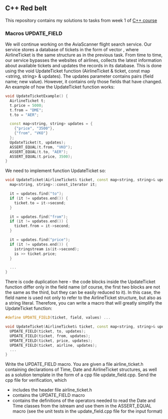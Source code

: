 ## C++ Red belt
This repository contains my solutions to tasks from week 1 of [C++ course](https://www.coursera.org/learn/c-plus-plus-red/)

### Macros UPDATE_FIELD

We will continue working on the AviaScanner flight search service. Our service stores a database of tickets in the form of vector <AirlineTicket>, where AirlineTicket is the same structure as in the previous task. From time to time, our service bypasses the websites of airlines, collects the latest information about available tickets and updates the records in its database. This is done using the void UpdateTicket function (AirlineTicket & ticket, const map <string, string> & updates). The updates parameter contains pairs (field name; new value). However, it contains only those fields that have changed. An example of how the UpdateTicket function works:
```cpp
void UpdateTicketExample() {
  AirlineTicket t;
  t.price = 5000;
  t.from = "DME";
  t.to = "AER";

  const map<string, string> updates = {
    {"price", "3500"},
    {"from", "VKO"}
  };
  UpdateTicket(t, updates);
  ASSERT_EQUAL(t.from, "VKO");
  ASSERT_EQUAL(t.to, "AER");
  ASSERT_EQUAL(t.price, 3500);
}
```
We need to implement function UpdateTicket so:
```cpp
void UpdateTicket(AirlineTicket& ticket, const map<string, string>& updates) {
  map<string, string>::const_iterator it;

  it = updates.find("to");
  if (it != updates.end()) {
    ticket.to = it->second;
  }

  it = updates.find("from");
  if (it != updates.end()) {
    ticket.from = it->second;
  }

  it = updates.find("price");
  if (it != updates.end()) {
    istringstream is(it->second);
    is >> ticket.price;
  }

  ...
}
```
There is code duplication here - the code blocks inside the UpdateTicket function differ only in the field name (of course, the first two blocks are not the same as the third, but they can be easily reduced to it). In this case, the field name is used not only to refer to the AirlineTicket structure, but also as a string literal. Therefore, you can write a macro that will greatly simplify the UpdateTicket function:
```cpp
#define UPDATE_FIELD(ticket, field, values) ...

void UpdateTicket(AirlineTicket& ticket, const map<string, string>& updates) {
  UPDATE_FIELD(ticket, to, updates);
  UPDATE_FIELD(ticket, from, updates);
  UPDATE_FIELD(ticket, price, updates);
  UPDATE_FIELD(ticket, airline, updates);
  ...
}
```
Write the UPDATE_FIELD macro. You are given a file airline_ticket.h containing declarations of Time, Date and AirlineTicket structures, as well as a solution template in the form of a cpp file update_field.cpp. Send the cpp file for verification, which

- includes the header file airline_ticket.h
- contains the UPDATE_FIELD macro
- contains the definitions of the operators needed to read the Date and Time classes from the istream and use them in the ASSERT_EQUAL macro (see the unit tests in the update_field.cpp file for the input format)
